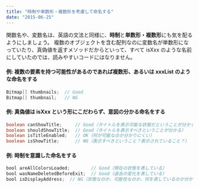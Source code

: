 ```yaml
---
title: "時制や単数形・複数形を考慮して命名する"
date: "2015-06-25"
---
```


関数名や、変数名は、英語の文法と同様に、**時制**と**単数形・複数形**にも気を配るようにしましょう。
複数のオブジェクトを含む配列なのに変数名が単数形になっていたり、真偽値を返すメソッドだからといって、すべて isXxx のような名前にしていたのでは、読みやすいコードにはなりません。

#### 例: 複数の要素を持つ可能性があるのであれば複数形、あるいは xxxList のような命名をする
```java
Bitmap[] thumbnails;  // Good
Bitmap[] thumbnail;   // NG
```

#### 例: 真偽値は isXxx という形にこだわらず、意図の分かる命名をする
```java
boolean canShowTitle;     // Good（タイトルを表示可能な状態だということが分かる）
boolean shouldShowTitle;  // Good（タイトルを表示すべきということが分かる）
boolean isTitleEnabled;   // OK（何が可能なのか分かりにくい）
boolean isShowTitle;      // NG（表示すべきということ？表示されていること？）
```

#### 例: 時制を意識した命名をする
```java
bool areAllColorsLoaded;        // Good（現在の状態を表している）
bool wasNameDeletedBeforeExit;  // Good（過去の変化を表している）
bool isDisplayAddress;  // NG（状態なのか、可能性なのか、何を表しているのか分からない。そもそも文法がおかしい）
```
